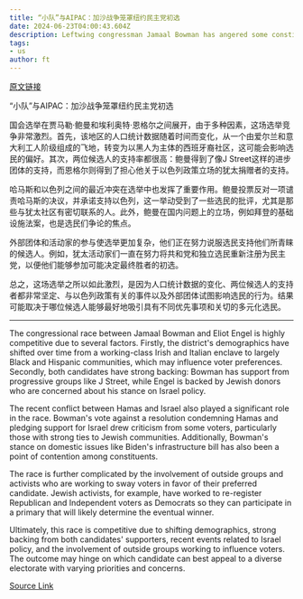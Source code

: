 ```yaml
---
title: “小队”与AIPAC：加沙战争笼罩纽约民主党初选
date: 2024-06-23T04:00:43.604Z
description: Leftwing congressman Jamaal Bowman has angered some constituents with his trenchant criticism of Israel
tags: 
- us
author: ft
---
```


[原文链接](https://ft.com/content/af536368-3299-4e69-bd2e-f69856d02cb9)

“小队”与AIPAC：加沙战争笼罩纽约民主党初选

国会选举在贾马勒·鲍曼和埃利奥特·恩格尔之间展开，由于多种因素，这场选举竞争非常激烈。首先，该地区的人口统计数据随着时间而变化，从一个由爱尔兰和意大利工人阶级组成的飞地，转变为以黑人为主体的西班牙裔社区，这可能会影响选民的偏好。其次，两位候选人的支持率都很高：鲍曼得到了像J Street这样的进步团体的支持，而恩格尔则得到了担心他关于以色列政策立场的犹太捐赠者的支持。

哈马斯和以色列之间的最近冲突在选举中也发挥了重要作用。鲍曼投票反对一项谴责哈马斯的决议，并承诺支持以色列，这一举动受到了一些选民的批评，尤其是那些与犹太社区有密切联系的人。此外，鲍曼在国内问题上的立场，例如拜登的基础设施法案，也是选民们争论的焦点。

外部团体和活动家的参与使选举更加复杂，他们正在努力说服选民支持他们所青睐的候选人。例如，犹太活动家们一直在努力将共和党和独立选民重新注册为民主党，以便他们能够参加可能决定最终胜者的初选。

总之，这场选举之所以如此激烈，是因为人口统计数据的变化、两位候选人的支持者都非常坚定、与以色列政策有关的事件以及外部团体试图影响选民的行为。结果可能取决于哪位候选人能够最好地吸引具有不同优先事项和关切的多元化选民。

---

 The congressional race between Jamaal Bowman and Eliot Engel is highly competitive due to several factors. Firstly, the district's demographics have shifted over time from a working-class Irish and Italian enclave to largely Black and Hispanic communities, which may influence voter preferences. Secondly, both candidates have strong backing: Bowman has support from progressive groups like J Street, while Engel is backed by Jewish donors who are concerned about his stance on Israel policy.

The recent conflict between Hamas and Israel also played a significant role in the race. Bowman's vote against a resolution condemning Hamas and pledging support for Israel drew criticism from some voters, particularly those with strong ties to Jewish communities. Additionally, Bowman's stance on domestic issues like Biden's infrastructure bill has also been a point of contention among constituents.

The race is further complicated by the involvement of outside groups and activists who are working to sway voters in favor of their preferred candidate. Jewish activists, for example, have worked to re-register Republican and Independent voters as Democrats so they can participate in a primary that will likely determine the eventual winner.

Ultimately, this race is competitive due to shifting demographics, strong backing from both candidates' supporters, recent events related to Israel policy, and the involvement of outside groups working to influence voters. The outcome may hinge on which candidate can best appeal to a diverse electorate with varying priorities and concerns.

[Source Link](https://ft.com/content/af536368-3299-4e69-bd2e-f69856d02cb9)

